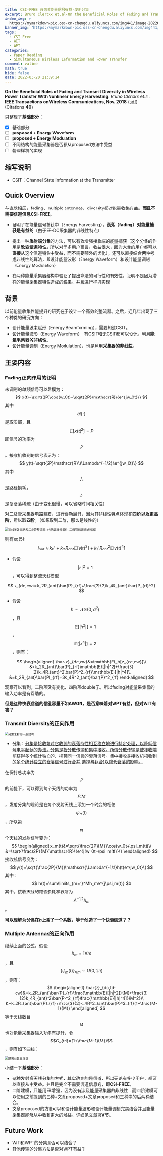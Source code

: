 ```yaml
---
title: CSI-FREE 衰落对能量信号有益-发射分集
excerpt: Bruno Clerckx et.al-On the Beneficial Roles of Fading and Transmit Diversity in Wireless Power Transfer With Nonlinear Energy Harvesting
index_img: >-
  https://mymarkdown-pic.oss-cn-chengdu.aliyuncs.com/img441/image-20220324180546189.png
banner_img: 'https://mymarkdown-pic.oss-cn-chengdu.aliyuncs.com/img441/1638523690670.jpg'
tags:
  - CSI Free
  - WET
  - WPT
categories:
  - Paper Reading
  - Simultaneous Wireless Information and Power Transfer
comment: valine
math: true
hide: false
date: 2022-03-20 21:59:14
---
```


**On the Beneficial Roles of Fading and Transmit Diversity in Wireless Power Transfer With Nonlinear Energy Harvesting**.  *Bruno Clerckx* et.al.  **IEEE Transactions on Wireless Communications, Nov.  2018**  ([pdf](https://ieeexplore.ieee.org/document/8470248))  (Citations **40**)

只整理了**基础部分**：

- [x] 基础部分
- [ ] **proposed + Energy Waveform**
- [ ] **proposed + Energy Modulation**
- [ ] 不同结构的能量采集器是否都从proposed方法中受益
- [ ] 物理样机的实现

## 缩写说明

- CSIT：Channel State Information at the Transmitter

## Quick Overview

与直觉相反，fading、multiple antennas、diversity都对能量收集有益。**而且不需要信道信息CSI-FREE**。

- 证明了在能量信号捕获中（Energy Harvesting），**衰落（fading）对能量捕获是有益的**（由于EF-DC采集器的非线性特点）
- 提出一种**发射端分集**的方法，可以有效增强接收端的能量捕获（这个分集的作用是**改变信道特性**，所以对于多用户而言，收益很大，因为大量的用户都可以**直接**从这个信道特性中受益，而不需要额外的优化），还可以直接结合两种考虑非线性的算法，即设计能量波形（Energy Waveform）和设计能量调制（Energy Modulation）

- 在两种能量采集器结构中验证了提出算法的可行性和有效性，证明不是因为潜在的能量采集器特性造成的结果。并且进行样机实现

## 背景

以前能量收集性能提升的研究在于设计一个高效的整流器。之后，近几年出现了三个种类的研究方向：

- 设计能量波束赋形（Energy Beamforming），需要知道CSIT。
- 设计能量波形（Energy Waveform），有CSIT和无CSIT都可以设计。利用**能量采集器的非线性**。
- 设计能量调制（Energy Modulation），也是利用**采集器的非线性**。

## 主要内容

### Fading正向作用的证明

未调制的单频信号可以建模为：
$$
x(t)=\sqrt{2P}\cos(w_0t)=\sqrt{2P}\mathscr{R}\{e^{jw_0t}\}
$$
其中$$\mathscr{R}\{\cdot\}$$是取实部，且$$\mathbb{E}[x(t)^2]=P$$即信号的功率为$$P$$。接收机收到的信号表示为：
$$
y(t)=\sqrt{2P}\mathscr{R}\{\Lambda^{-1/2}he^{jw_0t}\}
$$
其中$$\Lambda$$是路径损耗，$$h$$是复衰落稀疏（由于变化很慢，可以省略时间相关性）

对二极管采集器电路建模，进行泰勒展开，因为其非线性特点体现在**四阶以及更高阶**，所以取**四阶**。（如果取到二阶，那么是线性的）

<img src="https://mymarkdown-pic.oss-cn-chengdu.aliyuncs.com/img/image-20220320210336493.png" alt="天线等效电路和二极管整流器（包括非线性器件-二极管和低通滤波器）" style="zoom:67%;" />

则有eq(5):
$$
i_{out}\approx k_0'+k_2'R_{ant}\mathbb{E}[y(t)^2]+k_4'R^2_{ant}\mathbb{E}[y(t)^4]
$$

- 假设$$|h|^2=1$$，可以得到整流天线模型

$$
z_{dc,cw}=k_2R_{ant}\bar{P}_{rf}+\frac{3}{2}k_4R_{ant}\bar{P_{rf}^2}
$$

- 假设$$h\sim\mathcal{NC}(0, \sigma^2)$$，且$$\mathbb{E}[|h^2|]=1$$，$$\mathbb{E}[|h^4|]=2$$，则有：

$$
\begin{aligned}
\bar{z}_{dc,cw}&=\mathbb{E}_h[z_{dc,cw}]\\
&=k_2R_{ant}\bar{P}_{rf}\mathbb{E}[|h|^2]+\frac{3}{2}k_4R_{ant}^2\bar{P}^2_{rf}\mathbb{E}[|h|^4]\\
&=k_2R_{ant}\bar{P}_{rf}+3k_4R^2_{ant}\bar{P}^2_{rf}
\end{aligned}
$$

观察可以看到，二阶项没有变化，四阶项double了。所以fading对能量采集器的输入功率是有帮助的。

**但是这种快衰信道的信道容量不如AWGN，是否意味着对WPT有益，但对WIT有害？**

### Transmit Diversity的正向作用

<img src="https://mymarkdown-pic.oss-cn-chengdu.aliyuncs.com/img/image-20220320212227078.png" alt="分集发射的一般结构" style="zoom:67%;" />

- 分集：[分集是接收端对它收到的衰落特性相互独立地进行特定处理，以降低信号电平起伏的办法。分集是指分散传输和集中接收。所谓分散传输是使接收端能获得多个统计独立的、携带同一信息的衰落信号。集中接收是接收机把收到的多个统计独立的衰落信号进行合并(选择与组合)以降低衰落的影响。]([https://baike.baidu.com/item/%E5%88%86%E9%9B%86%E6%8A%80%E6%9C%AF/2550274?fr=aladdin](https://baike.baidu.com/item/分集技术/2550274?fr=aladdin))

在保持总功率为$$P$$的前提下，可以得到每个天线的功率为$$P/M$$，发射分集的理论是在每个发射天线上添加一个时变的相位$$\psi_m(t)$$，所以第$$m$$个天线的发射信号变为：
$$
\begin{aligned}
x_m(t)&=\sqrt{\frac{2P}{M}}\cos(w_0t+\psi_m(t))\\
&=\sqrt{\frac{2P}{M}}\mathscr{R}\{e^{j(w_0t+\psi_m(t))}\}
\end{aligned}
$$
接收机信号变为：
$$
y(t)=\sqrt{\frac{2P}{M}}\mathscr\{\Lambda^{-1/2}h(t)e^{jw_0t}\}
$$
其中：
$$
h(t)=\sum\limits_{m=1}^Mh_me^{j\psi_m(t)}
$$
其中，接收天线的路径损耗和衰落为$$\Lambda ^{-1/2}h_m$$。

**可以理解为分集在$h$上乘了一个系数，等于创造了一个快衰信道？？**

### Multiple Antennas的正向作用

继续上面的公式，假设$$h_m=1\forall m$$，且$$\{\psi_m(t)\}_{\forall m}\sim U(0,2\pi)$$，则有：
$$
\begin{aligned}
\bar{z}_{dc,td-cw}&=k_2R_{ant}\bar{P}_{rf}\frac{\mathbb{E}[|h|^2]}{M}+\frac{3}{2}k_4R_{ant}^2\bar{P}^2_{rf}\frac{\mathbb{E}[|h|^4]}{M^2}\\
&=k_2R_{ant}\bar{P}_{rf}+\frac{3}{2}k_4R^2_{ant}\bar{P}^2_{rf}(1+\frac{M-1}{M})
\end{aligned}
$$
等于天线数目$$M$$也对能量采集器输入功率有提升，令$$G_{td}=(1+\frac{M-1}{M})$$，则有如下曲线：

<img src="https://mymarkdown-pic.oss-cn-chengdu.aliyuncs.com/img/image-20220320214305022.png" alt="随天线数目增益" style="zoom:67%;" />



小结一下**基础部分**：

- 这种发射多天线分集的方式，其实改变的是信道，所以无论有多少用户，都可以直接从中受益。并且是完全不需要信道信息的，即**CSI-FREE**。
- 二阶建模，只能用EB增强，因为没有涉及能量采集器的非线性；而四阶建模可以使用之前提到的三种+文章proposed+文章proposed和三种中的后两种结合。
- 文章proposed的方法可以和设计能量波形和设计能量调制完美结合并且能量采集器能够从中收到更大的增益。详细见文章第**Ⅴ**节。



## Future Work

- WIT和WPT的分集是否可以结合？
- 其他传输的分集方法是否对WPT有益？
